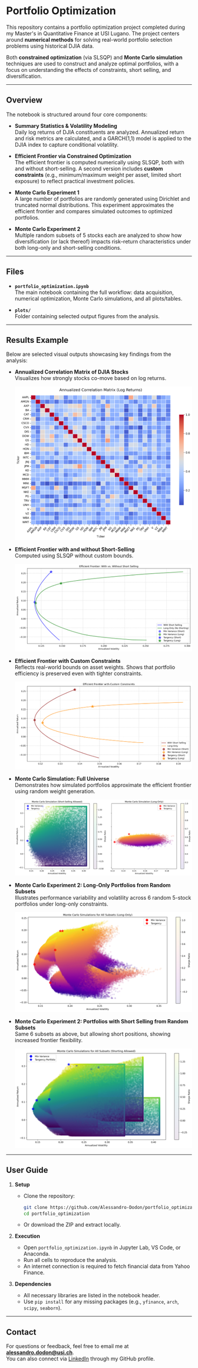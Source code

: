 # Portfolio Optimization

This repository contains a portfolio optimization project completed during my Master's in Quantitative Finance at USI Lugano. The project centers around **numerical methods** for solving real-world portfolio selection problems using historical DJIA data.

Both **constrained optimization** (via SLSQP) and **Monte Carlo simulation** techniques are used to construct and analyze optimal portfolios, with a focus on understanding the effects of constraints, short selling, and diversification.

---

## Overview

The notebook is structured around four core components:

- **Summary Statistics & Volatility Modeling**  
  Daily log returns of DJIA constituents are analyzed. Annualized return and risk metrics are calculated, and a GARCH(1,1) model is applied to the DJIA index to capture conditional volatility.

- **Efficient Frontier via Constrained Optimization**  
  The efficient frontier is computed numerically using SLSQP, both with and without short-selling. A second version includes **custom constraints** (e.g., minimum/maximum weight per asset, limited short exposure) to reflect practical investment policies.

- **Monte Carlo Experiment 1**  
  A large number of portfolios are randomly generated using Dirichlet and truncated normal distributions. This experiment approximates the efficient frontier and compares simulated outcomes to optimized portfolios.

- **Monte Carlo Experiment 2**  
  Multiple random subsets of 5 stocks each are analyzed to show how diversification (or lack thereof) impacts risk–return characteristics under both long-only and short-selling conditions.

---

## Files

- **`portfolio_optimization.ipynb`**  
  The main notebook containing the full workflow: data acquisition, numerical optimization, Monte Carlo simulations, and all plots/tables.

- **`plots/`**  
  Folder containing selected output figures from the analysis.

---

## Results Example

Below are selected visual outputs showcasing key findings from the analysis:

- **Annualized Correlation Matrix of DJIA Stocks**  
  Visualizes how strongly stocks co-move based on log returns.

  ![Correlation Matrix](plots/corr_matrix.png)

- **Efficient Frontier with and without Short-Selling**  
  Computed using SLSQP without custom bounds.

  ![Efficient Frontier](plots/efficient_frontier.png)

- **Efficient Frontier with Custom Constraints**  
  Reflects real-world bounds on asset weights. Shows that portfolio efficiency is preserved even with tighter constraints.

  ![Custom Efficient Frontier](plots/custom_efficient_frontier.png)

- **Monte Carlo Simulation: Full Universe**  
  Demonstrates how simulated portfolios approximate the efficient frontier using random weight generation.

  ![Monte Carlo](plots/monte_carlo.png)

- **Monte Carlo Experiment 2: Long-Only Portfolios from Random Subsets**  
  Illustrates performance variability and volatility across 6 random 5-stock portfolios under long-only constraints.

  ![Monte Carlo Subsets Long](plots/monte_carlo_subsets_long.png)

- **Monte Carlo Experiment 2: Portfolios with Short Selling from Random Subsets**  
  Same 6 subsets as above, but allowing short positions, showing increased frontier flexibility.

  ![Monte Carlo Subsets Short](plots/monte_carlo_subsets_short.png)

---

## User Guide

1. **Setup**  
   - Clone the repository:
     ```bash
     git clone https://github.com/Alessandro-Dodon/portfolio_optimization.git
     cd portfolio_optimization
     ```
   - Or download the ZIP and extract locally.

2. **Execution**  
   - Open `portfolio_optimization.ipynb` in Jupyter Lab, VS Code, or Anaconda.  
   - Run all cells to reproduce the analysis.  
   - An internet connection is required to fetch financial data from Yahoo Finance.

3. **Dependencies**  
   - All necessary libraries are listed in the notebook header.  
   - Use `pip install` for any missing packages (e.g., `yfinance`, `arch`, `scipy`, `seaborn`).

---

## Contact

For questions or feedback, feel free to email me at **alessandro.dodon@usi.ch**.  
You can also connect via [LinkedIn](https://github.com/Alessandro-Dodon) through my GitHub profile.
